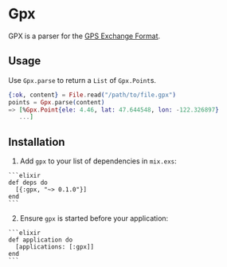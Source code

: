 # Gpx

GPX is a parser for the [GPS Exchange Format](https://en.wikipedia.org/wiki/GPS_Exchange_Format).

## Usage

Use `Gpx.parse` to return a `List` of `Gpx.Point`s.

```elixir
{:ok, content} = File.read("/path/to/file.gpx")
points = Gpx.parse(content)
=> [%Gpx.Point{ele: 4.46, lat: 47.644548, lon: -122.326897}
   ...]
```

## Installation

  1. Add `gpx` to your list of dependencies in `mix.exs`:

    ```elixir
    def deps do
      [{:gpx, "~> 0.1.0"}]
    end
    ```

  2. Ensure `gpx` is started before your application:

    ```elixir
    def application do
      [applications: [:gpx]]
    end
    ```
